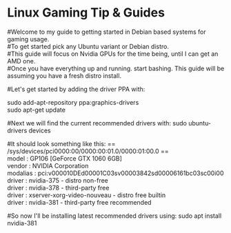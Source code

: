 # Linux Gaming Tip & Guides

#Welcome to my guide to getting started in Debian based systems for gaming usage.  
#To get started pick any Ubuntu variant or Debian distro.   
#This guide will focus on Nvidia GPUs for the time being, until I can get an AMD one.  
#Once you have everything up and running. start bashing. This guide will be assuming you have a fresh distro install.  

#Let's get started by adding the driver PPA with:  

sudo add-apt-repository ppa:graphics-drivers  
sudo apt-get update  

#Next we will find the current recommended drivers with:
sudo ubuntu-drivers devices

#It should look something like this:
== /sys/devices/pci0000:00/0000:00:01.0/0000:01:00.0 ==  
model    : GP106 [GeForce GTX 1060 6GB]  
vendor   : NVIDIA Corporation  
modalias : pci:v000010DEd00001C03sv00003842sd00006161bc03sc00i00  
driver   : nvidia-375 - distro non-free  
driver   : nvidia-378 - third-party free  
driver   : xserver-xorg-video-nouveau - distro free builtin  
driver   : nvidia-381 - third-party free recommended  

#So now I'll be installing latest recommended drivers using:
sudo apt install nvidia-381   
